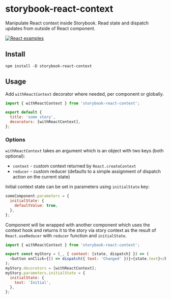# storybook-react-context

Manipulate React context inside Storybook. Read state and dispatch updates from outside of React component.

[![React examples](https://img.shields.io/badge/react-blueviolet?style=for-the-badge&logo=storybook&label=examples)](https://tyom.github.io/storybook-addons/react/?path=/story/storybook-react-context)

## Install

```
npm install -D storybook-react-context
```

## Usage

Add `withReactContext` decorator where needed, per component or globally.

```js
import { withReactContext } from 'storybook-react-context';

export default {
  title: 'some story',
  decorators: [withReactContext],
};
```

### Options

`withReactContext` takes an argument which is an object with two keys (both optional):

- `context` - custom context returned by `React.createContext`
- `reducer` - custom reducer (defaults to a simple assignment of dispatch action on the current state)

Initial context state can be set in parameters using `initialState` key:

```js
someComponent.parameters = {
  initialState: {
    defaultValue: true,
  },
};
```

Component will be wrapped with another component which uses the context hook and returns
it to the story via story context as the result of `React.useReducer` with `reducer`
function and `initialState`.

```js
import { withReactContext } from 'storybook-react-context';

export const myStory = (_, { context: [state, dispatch] }) => (
  <button onClick={() => dispatch({ text: 'Changed' })}>{state.text}</button>
);
myStory.decorators = [withReactContext];
myStory.parameters.initialState = {
  initialState: {
    text: 'Initial',
  },
};
```
